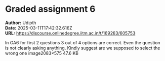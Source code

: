 # Graded assignment 6

**Author:** Udipth  
**Date:** 2025-03-11T17:42:32.616Z  
**URL:** https://discourse.onlinedegree.iitm.ac.in/t/169283/605753

In GA6 for first 2 questions 3 out of 4 options are correct. Even the question is not clearly asking anything. Kindly suggest are we supposed to select the wrong one
image2083×575 47.6 KB
